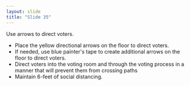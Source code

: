 ```yaml
---
layout: slide
title: "Slide 35"
---
```


Use arrows to direct voters.

- Place the yellow directional arrows on the floor to direct voters.
- If needed, use blue painter's tape to create additional arrows on the floor to direct voters.
- Direct voters into the voting room and through the voting process in a manner that will prevent them from crossing paths
- Maintain 6-feet of social distancing.